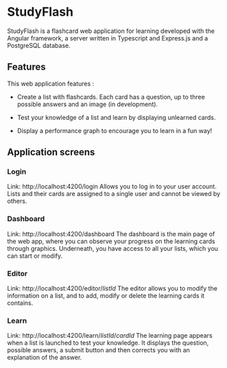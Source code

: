 # StudyFlash

StudyFlash is a flashcard web application for learning developed with the Angular framework, a server written in Typescript and Express.js and a PostgreSQL database.

## Features

This web application features :

- Create a list with flashcards. Each card has a question, up to three possible answers and an image (in development).

- Test your knowledge of a list and learn by displaying unlearned cards.

- Display a performance graph to encourage you to learn in a fun way!

## Application screens

### Login

Link: http://localhost:4200/login
Allows you to log in to your user account. Lists and their cards are assigned to a single user and cannot be viewed by others.

### Dashboard

Link: http://localhost:4200/dashboard
The dashboard is the main page of the web app, where you can observe your progress on the learning cards through graphics. Underneath, you have access to all your lists, which you can start or modify.

### Editor

Link: http://localhost:4200/editor/*listId*
The editor allows you to modify the information on a list, and to add, modify or delete the learning cards it contains.

### Learn

Link: http://localhost:4200/learn/*listId*/*cardId*
The learning page appears when a list is launched to test your knowledge. It displays the question, possible answers, a submit button and then corrects you with an explanation of the answer.
